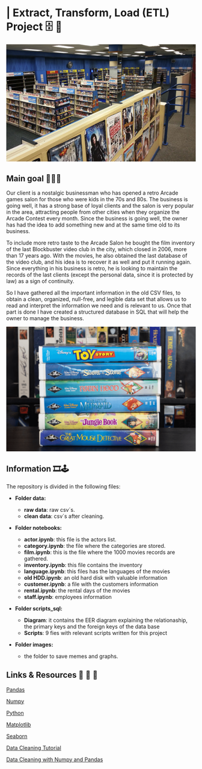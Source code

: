
#  | Extract, Transform, Load (ETL) Project 🗄 🚀

![](https://github.com/abelnperez/sql_data_base_building-/blob/main/images/ARTvideoclub.jpg)

## Main goal  📼📼📼

Our client is a nostalgic businessman who has opened a retro Arcade games salon for those who were kids in the 70s and 80s. The business is going well, it has a strong base of loyal clients and the salon is very popular in the area, attracting people from other cities when they organize the Arcade Contest every month. Since the business is going well, the owner has had the idea to add something new and at the same time old to its business. 

To include more retro taste to the Arcade Salon he bought the film inventory of the last Blockbuster video club in the city, which closed in 2006, more than 17 years ago. With the movies, he also obtained the last database of the video club, and his idea is to recover it as well and put it running again. Since everything in his business is retro, he is looking to maintain the records of the last clients (except the personal data, since it is protected by law) as a sign of continuity. 

So I have gathered all the important information in the old CSV files, to obtain a clean, organized, null-free, and legible data set that allows us to read and interpret the information we need and is relevant to us. Once that part is done I have created a structured database in SQL that will help the owner to manage the business. 


![](https://github.com/abelnperez/sql_data_base_building-/blob/main/images/movies.PNG)

## Information  🎞🕹

The repository is divided in the following files:

- **Folder data:**

   - **raw data**: raw csv´s.
   - **clean data**: csv´s after cleaning.

- **Folder notebooks:**

   - **actor.ipynb**: this file is the actors list.
   - **category.ipynb**: the file where the categories are stored.
   - **film.ipynb**: this is the file where the 1000 movies records are gathered. 
   - **inventory.ipynb**: this file contains the inventory 
   - **language.ipynb**: this files has the languages of the movies
   - **old HDD.ipynb**: an old hard disk with valuable information 
   - **customer.ipynb**: a file with the customers information
   - **rental.ipynb**: the rental days of the movies
   - **staff.ipynb**: employees information 


- **Folder scripts_sql:**

    - **Diagram**: it contains the EER diagram explaining the relationaship, the primary keys and the foreign keys of the data base 
    - **Scripts**: 9 fies with relevant scripts written for this project 

- **Folder images:**
   - the folder to save memes and graphs.
   


## Links & Resources 📂 📂 📂 

[Pandas](https://pandas.pydata.org/docs/)

[Numpy](https://numpy.org/doc/1.18/)

[Python](https://docs.python.org/3/library/functions.html)

[Matplotlib](https://matplotlib.org/)

[Seaborn](https://seaborn.pydata.org/)

[Data Cleaning Tutorial](https://www.tutorialspoint.com/python/python_data_cleansing.html)

[Data Cleaning with Numpy and Pandas](https://realpython.com/python-data-cleaning-numpy-pandas/#python-data-cleaning-recap-and-resources)


